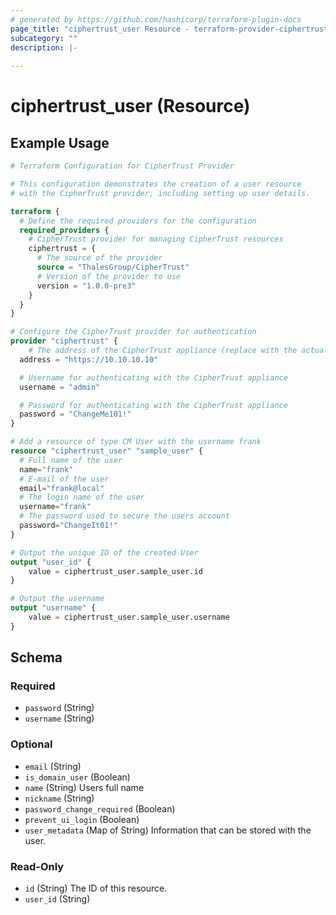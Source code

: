 ```yaml
---
# generated by https://github.com/hashicorp/terraform-plugin-docs
page_title: "ciphertrust_user Resource - terraform-provider-ciphertrust"
subcategory: ""
description: |-
  
---
```


# ciphertrust_user (Resource)



## Example Usage

```terraform
# Terraform Configuration for CipherTrust Provider

# This configuration demonstrates the creation of a user resource
# with the CipherTrust provider, including setting up user details.

terraform {
  # Define the required providers for the configuration
  required_providers {
    # CipherTrust provider for managing CipherTrust resources
    ciphertrust = {
      # The source of the provider
      source = "ThalesGroup/CipherTrust"
      # Version of the provider to use
      version = "1.0.0-pre3"
    }
  }
}

# Configure the CipherTrust provider for authentication
provider "ciphertrust" {
	# The address of the CipherTrust appliance (replace with the actual address)
  address = "https://10.10.10.10"

  # Username for authenticating with the CipherTrust appliance
  username = "admin"

  # Password for authenticating with the CipherTrust appliance
  password = "ChangeMe101!"
}

# Add a resource of type CM User with the username frank
resource "ciphertrust_user" "sample_user" {
  # Full name of the user
  name="frank"
  # E-mail of the user
  email="frank@local"
  # The login name of the user
  username="frank"
  # The password used to secure the users account
  password="ChangeIt01!"
}

# Output the unique ID of the created User
output "user_id" {
	value = ciphertrust_user.sample_user.id
}

# Output the username
output "username" {
    value = ciphertrust_user.sample_user.username
}
```

<!-- schema generated by tfplugindocs -->
## Schema

### Required

- `password` (String)
- `username` (String)

### Optional

- `email` (String)
- `is_domain_user` (Boolean)
- `name` (String) Users full name
- `nickname` (String)
- `password_change_required` (Boolean)
- `prevent_ui_login` (Boolean)
- `user_metadata` (Map of String) Information that can be stored with the user.

### Read-Only

- `id` (String) The ID of this resource.
- `user_id` (String)
